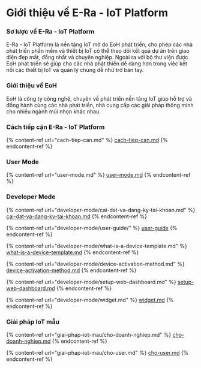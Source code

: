 # Giới thiệu về E-Ra - IoT Platform

### Sơ lược về E-Ra - IoT Platform

E-Ra - IoT Platform là nền tảng IoT mở do EoH phát triển, cho phép các nhà phát triển phần mềm và thiết bị IoT có thể theo dõi kết quả dự án trên giao diện đẹp mắt, đồng nhất và chuyên nghiệp. Ngoài ra với bộ thư viện được EoH phát triển sẽ giúp cho các nhà phát thiển dễ dàng hơn trong việc kết nối các thiết bị IoT và quản lý chúng dễ như trở bàn tay.

### Giới thiệu về EoH

EoH là công ty công nghệ, chuyên về phát triển nền tảng IoT giúp hỗ trợ và đồng hành cùng các nhà phát triển, nhà cung cấp các giải pháp thông minh cho nhiều ngành mũi nhọn khác nhau.

### Cách tiếp cận E-Ra - IoT Platform

{% content-ref url="cach-tiep-can.md" %}
[cach-tiep-can.md](cach-tiep-can.md)
{% endcontent-ref %}

### User Mode

{% content-ref url="user-mode.md" %}
[user-mode.md](user-mode.md)
{% endcontent-ref %}

### Developer Mode

{% content-ref url="developer-mode/cai-dat-va-dang-ky-tai-khoan.md" %}
[cai-dat-va-dang-ky-tai-khoan.md](developer-mode/cai-dat-va-dang-ky-tai-khoan.md)
{% endcontent-ref %}

{% content-ref url="developer-mode/user-guide/" %}
[user-guide](developer-mode/user-guide/)
{% endcontent-ref %}

{% content-ref url="developer-mode/what-is-a-device-template.md" %}
[what-is-a-device-template.md](developer-mode/what-is-a-device-template.md)
{% endcontent-ref %}

{% content-ref url="developer-mode/device-activation-method.md" %}
[device-activation-method.md](developer-mode/device-activation-method.md)
{% endcontent-ref %}

{% content-ref url="developer-mode/setup-web-dashboard.md" %}
[setup-web-dashboard.md](developer-mode/setup-web-dashboard.md)
{% endcontent-ref %}

{% content-ref url="developer-mode/widget.md" %}
[widget.md](developer-mode/widget.md)
{% endcontent-ref %}

### Giải pháp IoT mẫu

{% content-ref url="giai-phap-iot-mau/cho-doanh-nghiep.md" %}
[cho-doanh-nghiep.md](giai-phap-iot-mau/cho-doanh-nghiep.md)
{% endcontent-ref %}

{% content-ref url="giai-phap-iot-mau/cho-user.md" %}
[cho-user.md](giai-phap-iot-mau/cho-user.md)
{% endcontent-ref %}

